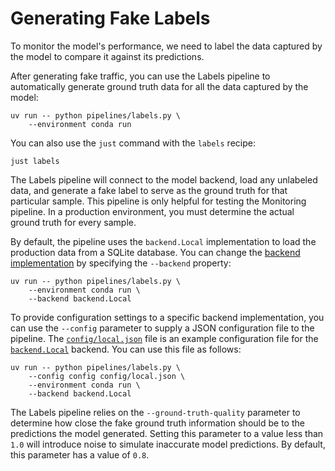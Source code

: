 # Generating Fake Labels

To monitor the model's performance, we need to label the data captured by the model to compare it against its predictions.

After generating fake traffic, you can use the Labels pipeline to automatically generate ground truth data for all the data captured by the model:

```shell
uv run -- python pipelines/labels.py \
    --environment conda run
```

You can also use the `just` command with the `labels` recipe:

```shell
just labels
```

The Labels pipeline will connect to the model backend, load any unlabeled data, and generate a fake label to serve as the ground truth for that particular sample. This pipeline is only helpful for testing the Monitoring pipeline. In a production environment, you must determine the actual ground truth for every sample.

By default, the pipeline uses the `backend.Local` implementation to load the production data from a SQLite database. You can change the [backend implementation](pipelines/inference/backend.py) by specifying the `--backend` property:

```shell
uv run -- python pipelines/labels.py \
    --environment conda run \
    --backend backend.Local
```

To provide configuration settings to a specific backend implementation, you can use the `--config` parameter to supply a JSON configuration file to the pipeline. The [`config/local.json`](config/local.json) file is an example configuration file for the [`backend.Local`](pipelines/inference/backend.py) backend. You can use this file as follows:

```shell
uv run -- python pipelines/labels.py \
    --config config config/local.json \
    --environment conda run \
    --backend backend.Local
```

The Labels pipeline relies on the `--ground-truth-quality` parameter to determine how close the fake ground truth information should be to the predictions the model generated. Setting this parameter to a value less than `1.0` will introduce noise to simulate inaccurate model predictions. By default, this parameter has a value of `0.8`.

